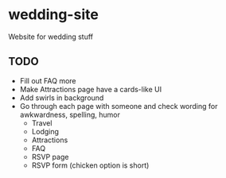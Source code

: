 wedding-site
============

Website for wedding stuff

TODO
----
- Fill out FAQ more
- Make Attractions page have a cards-like UI
- Add swirls in background
- Go through each page with someone and check wording for awkwardness, spelling, humor
	- Travel
	- Lodging
	- Attractions
	- FAQ
	- RSVP page
	- RSVP form (chicken option is short)
